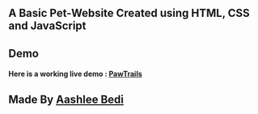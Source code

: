 ## A Basic Pet-Website Created using HTML, CSS and JavaScript

## Demo

#### Here is a working live demo : [PawTrails](https://pet-website-paw-trails.netlify.app/)



## Made By [Aashlee Bedi](https://www.linkedin.com/in/aashleebedi/)
